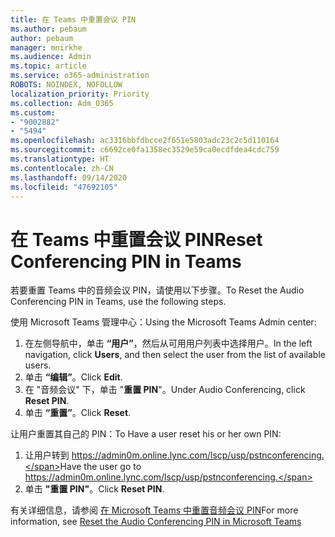 ```yaml
---
title: 在 Teams 中重置会议 PIN
ms.author: pebaum
author: pebaum
manager: mnirkhe
ms.audience: Admin
ms.topic: article
ms.service: o365-administration
ROBOTS: NOINDEX, NOFOLLOW
localization_priority: Priority
ms.collection: Adm_O365
ms.custom:
- "9002882"
- "5494"
ms.openlocfilehash: ac3316bbfdbcce2f651e5803adc23c2c5d110164
ms.sourcegitcommit: c6692ce0fa1358ec3529e59ca0ecdfdea4cdc759
ms.translationtype: HT
ms.contentlocale: zh-CN
ms.lasthandoff: 09/14/2020
ms.locfileid: "47692105"
---
```

# <a name="reset-conferencing-pin-in-teams"></a><span data-ttu-id="9fae0-102">在 Teams 中重置会议 PIN</span><span class="sxs-lookup"><span data-stu-id="9fae0-102">Reset Conferencing PIN in Teams</span></span>

<span data-ttu-id="9fae0-103">若要重置 Teams 中的音频会议 PIN，请使用以下步骤。</span><span class="sxs-lookup"><span data-stu-id="9fae0-103">To Reset the Audio Conferencing PIN in Teams, use the following steps.</span></span>  

<span data-ttu-id="9fae0-104">使用 Microsoft Teams 管理中心：</span><span class="sxs-lookup"><span data-stu-id="9fae0-104">Using the Microsoft Teams Admin center:</span></span>

1. <span data-ttu-id="9fae0-105">在左侧导航中，单击 **“用户”**，然后从可用用户列表中选择用户。</span><span class="sxs-lookup"><span data-stu-id="9fae0-105">In the left navigation, click **Users**, and then select the user from the list of available users.</span></span>
2. <span data-ttu-id="9fae0-106">单击 **“编辑”**。</span><span class="sxs-lookup"><span data-stu-id="9fae0-106">Click **Edit**.</span></span>
3. <span data-ttu-id="9fae0-107">在 "音频会议" 下，单击 "**重置 PIN**"。</span><span class="sxs-lookup"><span data-stu-id="9fae0-107">Under Audio Conferencing, click **Reset PIN**.</span></span>
4. <span data-ttu-id="9fae0-108">单击 **“重置”**。</span><span class="sxs-lookup"><span data-stu-id="9fae0-108">Click **Reset**.</span></span>

<span data-ttu-id="9fae0-109">让用户重置其自己的 PIN：</span><span class="sxs-lookup"><span data-stu-id="9fae0-109">To Have a user reset his or her own PIN:</span></span>
1. <span data-ttu-id="9fae0-110">让用户转到 https://admin0m.online.lync.com/lscp/usp/pstnconferencing.</span><span class="sxs-lookup"><span data-stu-id="9fae0-110">Have the user go to https://admin0m.online.lync.com/lscp/usp/pstnconferencing.</span></span>
2. <span data-ttu-id="9fae0-111">单击 **"重置 PIN"**。</span><span class="sxs-lookup"><span data-stu-id="9fae0-111">Click **Reset PIN**.</span></span>

<span data-ttu-id="9fae0-112">有关详细信息，请参阅 [在 Microsoft Teams 中重置音频会议 PIN](https://docs.microsoft.com/microsoftteams/reset-the-audio-conferencing-pin-in-teams)</span><span class="sxs-lookup"><span data-stu-id="9fae0-112">For more information, see [Reset the Audio Conferencing PIN in Microsoft Teams](https://docs.microsoft.com/microsoftteams/reset-the-audio-conferencing-pin-in-teams)</span></span>

